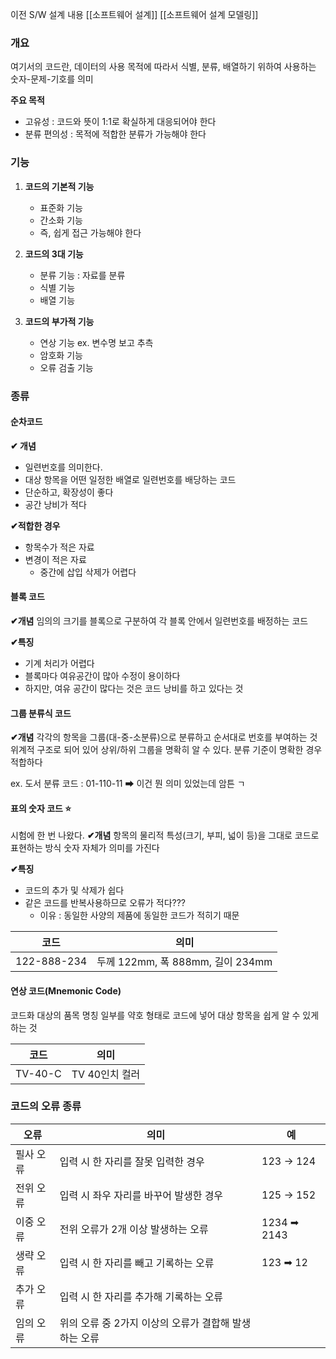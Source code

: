이전 S/W 설계 내용 
[[소프트웨어 설계]]
[[소프트웨어 설계 모델링]]


### 개요 
여기서의 코드란, 데이터의 사용 목적에 따라서 식별, 분류, 배열하기 위하여 사용하는 숫자-문제-기호를 의미 

**주요 목적** 
- 고유성 : 코드와 뜻이 1:1로 확실하게 대응되어야 한다
- 분류 편의성 : 목적에 적합한 분류가 가능해야 한다


### 기능 
1. **코드의 기본적 기능** 
	- 표준화 기능
	- 간소화 기능 
	- 즉, 쉽게 접근 가능해야 한다 
	  
2. **코드의 3대 기능**
	- 분류 기능 : 자료를 분류
	- 식별 기능
	- 배열 기능
3. **코드의 부가적 기능** 
	- 연상 기능 ex. 변수명 보고 추측 
	- 암호화 기능 
	- 오류 검출 기능 

### 종류 

#### 순차코드 
**✔ 개념** 
- 일련번호를 의미한다.
- 대상 항목을 어떤 일정한 배열로 일련번호를 배당하는 코드
- 단순하고, 확장성이 좋다
- 공간 낭비가 적다

**✔적합한 경우** 
- 항목수가 적은 자료
- 변경이 적은 자료
	- 중간에 삽입 삭제가 어렵다

#### 블록 코드
**✔개념** 
임의의 크기를 블록으로 구분하여 각 블록 안에서 일련번호를 배정하는 코드 

**✔특징** 
- 기계 처리가 어렵다
- 블록마다 여유공간이 많아 수정이 용이하다
- 하지만, 여유 공간이 많다는 것은 코드 낭비를 하고 있다는 것 

#### 그룹 분류식 코드
**✔개념** 
각각의 항목을 그룹(대-중-소분류)으로 분류하고 순서대로 번호를 부여하는 것 
위계적 구조로 되어 있어 상위/하위 그룹을 명확히 알 수 있다.
분류 기준이 명확한 경우 적합하다

ex. 도서 분류 코드 : 01-110-11  ➡ 이건 뭔 의미 있었는데 암튼 ㄱ

#### 표의 숫자 코드 ⭐
시험에 한 번 나왔다.
**✔개념** 
항목의 물리적 특성(크기, 부피, 넓이 등)을 그대로 코드로 표현하는 방식 
숫자 자체가 의미를 가진다

**✔특징** 
- 코드의 추가 및 삭제가 쉽다
- 같은 코드를 반복사용하므로 오류가 적다???
	- 이유 : 동일한 사양의 제품에 동일한 코드가 적히기 때문 

| 코드          | 의미                          |
| ----------- | --------------------------- |
| 122-888-234 | 두께 122mm, 폭 888mm, 길이 234mm |


#### 연상 코드(Mnemonic Code)
코드화 대상의 품목 명칭 일부를 약호 형태로 코드에 넣어 대상 항목을 쉽게 알 수 있게 하는 것 

| 코드      | 의미         |
| ------- | ---------- |
| TV-40-C | TV 40인치 컬러 |

### 코드의 오류 종류

| 오류    | 의미                              | 예           |
| ----- | ------------------------------- | ----------- |
| 필사 오류 | 입력 시 한 자리를 잘못 입력한 경우            | 123 -> 124  |
| 전위 오류 | 입력 시 좌우 자리를 바꾸어 발생한 경우          | 125 -> 152  |
| 이중 오류 | 전위 오류가 2개 이상 발생하는 오류            | 1234 ➡ 2143 |
| 생략 오류 | 입력 시 한 자리를 빼고 기록하는 오류           | 123 ➡ 12    |
| 추가 오류 | 입력 시 한 자리를 추가해 기록하는 오류          |             |
| 임의 오류 | 위의 오류 중 2가지 이상의 오류가 결합해 발생하는 오류 |             |




